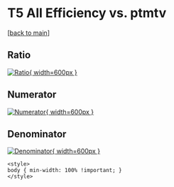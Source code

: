 # T5 All Efficiency vs. ptmtv

[[back to main](./)]



## Ratio

[![Ratio](../mtv/var/T5_0_eff_ptmtv.png){ width=600px }](../mtv/var/T5_0_eff_ptmtv.pdf)

## Numerator

[![Numerator](../mtv/num/T5_0_eff_ptmtv_num0.png){ width=600px }](../mtv/num/T5_0_eff_ptmtv_num0.pdf)

## Denominator

[![Denominator](../mtv/den/T5_0_eff_ptmtv_den.png){ width=600px }](../mtv/den/T5_0_eff_ptmtv_den.pdf)


``` {=html}
<style>
body { min-width: 100% !important; }
</style>
```
